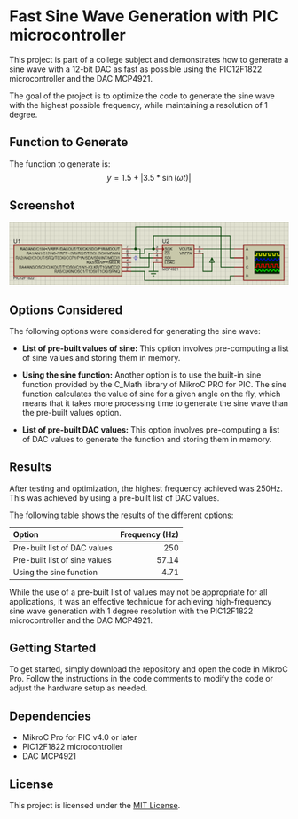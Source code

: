 # Fast Sine Wave Generation with PIC microcontroller

This project is part of a college subject and demonstrates how to generate a sine wave with a 12-bit DAC as fast as possible using the PIC12F1822 microcontroller and the DAC MCP4921. 

The goal of the project is to optimize the code to generate the sine wave with the highest possible frequency, while maintaining a resolution of 1 degree.

## Function to Generate

The function to generate is:
$$y = 1.5 + |3.5 * \sin(\omega t)|$$


## Screenshot

![Screenshot](screenshot.png)

## Options Considered

The following options were considered for generating the sine wave:

- **List of pre-built values of sine:** This option involves pre-computing a list of sine values and storing them in memory.

- **Using the sine function:** Another option is to use the built-in sine function provided by the C_Math library of MikroC PRO for PIC. The sine function calculates the value of sine for a given angle on the fly, which means that it takes more processing time to generate the sine wave than the pre-built values option.

- **List of pre-built DAC values:** This option involves pre-computing a list of DAC values to generate the function and storing them in memory.

## Results

After testing and optimization, the highest frequency achieved was 250Hz. This was achieved by using a pre-built list of DAC values.

The following table shows the results of the different options:

| Option | Frequency (Hz) |
| :---- | ----: |
| Pre-built list of DAC values | 250 |
| Pre-built list of sine values | 57.14 |
| Using the sine function | 4.71 |

While the use of a pre-built list of values may not be appropriate for all applications, it was an effective technique for achieving high-frequency sine wave generation with 1 degree resolution with the PIC12F1822 microcontroller and the DAC MCP4921.


## Getting Started

To get started, simply download the repository and open the code in MikroC Pro. Follow the instructions in the code comments to modify the code or adjust the hardware setup as needed.

## Dependencies

- MikroC Pro for PIC v4.0 or later
- PIC12F1822 microcontroller
- DAC MCP4921

## License

This project is licensed under the [MIT License](LICENSE).
